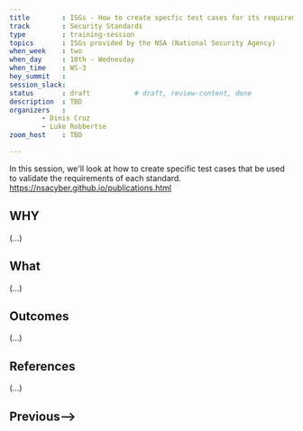 ```yaml
---
title        : ISGs - How to create specfic test cases for its requirements
track        : Security Standards
type         : training-session
topics       : ISGs provided by the NSA (National Security Agency)
when_week    : two
when_day     : 10th - Wednesday
when_time    : WS-3
hey_summit   : 
session_slack: 
status       : draft           # draft, review-content, done
description  : TBD
organizers   : 
        - Dinis Cruz
        - Luke Robbertse
zoom_host    : TBD

---
```


In this session, we'll look at how to create specific test cases that be used to validate the requirements of each standard.
https://nsacyber.github.io/publications.html  

## WHY

(...)

## What

(...)

## Outcomes

(...)

## References

(...)


## Previous-->
